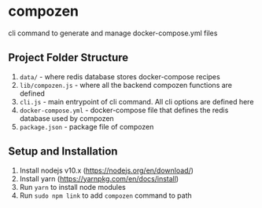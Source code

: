 # compozen
cli command to generate and manage docker-compose.yml files

## Project Folder Structure

1. `data/` - where redis database stores docker-compose recipes
2. `lib/compozen.js` - where all the backend compozen functions are defined
3. `cli.js` - main entrypoint of cli command. All cli options are defined here
4. `docker-compose.yml` - docker-compose file that defines the redis database used by compozen
5. `package.json` - package file of compozen

## Setup and Installation

1. Install nodejs v10.x (https://nodejs.org/en/download/)
2. Install yarn (https://yarnpkg.com/en/docs/install)
3. Run `yarn` to install node modules
4. Run `sudo npm link` to add `compozen` command to path
